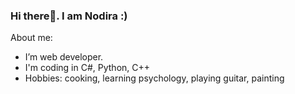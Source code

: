 ### Hi there👋. I am Nodira :)

About me:
-   I’m web developer.
-   I'm coding in C#, Python, C++
-   Hobbies: cooking, learning psychology, playing guitar, painting

